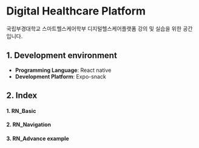 # Digital Healthcare Platform
국립부경대학교 스마트헬스케어학부 디지털헬스케어플랫폼 강의 및 실습을 위한 공간 입니다.

## 1. Development environment
- **Programming Language**: React native
- **Development Platform**: Expo-snack

## 2. Index
#### 1. RN_Basic
#### 2. RN_Navigation
#### 3. RN_Advance example